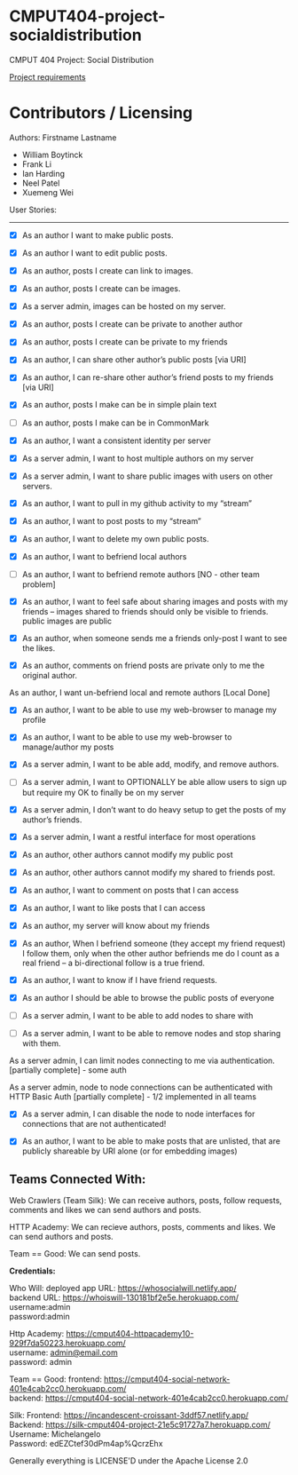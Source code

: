CMPUT404-project-socialdistribution
===================================

CMPUT 404 Project: Social Distribution

[Project requirements](https://github.com/uofa-cmput404/project-socialdistribution/blob/master/project.org) 

Contributors / Licensing
========================

Authors:
Firstname Lastname    
* William Boytinck
* Frank Li
* Ian Harding
* Neel Patel
* Xuemeng Wei
  
User Stories:

--------------------------------------------------------------------------------

- [x] As an author I want to make public posts.                                          

- [x] As an author I want to edit public posts. 														           

- [x] As an author, posts I create can link to images.											            

- [x] As an author, posts I create can be images.														       

- [x] As a server admin, images can be hosted on my server.									            

- [x] As an author, posts I create can be private to another author					           

- [x] As an author, posts I create can be private to my friends								 

- [x] As an author, I can share other author’s public posts									             [via URI]

- [x] As an author, I can re-share other author’s friend posts to my friends             [via URI]

- [x] As an author, posts I make can be in simple plain text								           	

- [ ] As an author, posts I make can be in CommonMark												      

- [x] As an author, I want a consistent identity per server									            

- [x] As a server admin, I want to host multiple authors on my server				            

- [x] As a server admin, I want to share public images with users on other servers.	    

- [x] As an author, I want to pull in my github activity to my “stream”							    

- [x] As an author, I want to post posts to my “stream”															    

- [x] As an author, I want to delete my own public posts.						 								    

- [x] As an author, I want to befriend local authors																    

- [ ] As an author, I want to befriend remote authors																     [NO - other team problem]

- [x] As an author, I want to feel safe about sharing images and posts with my friends – images shared to friends should only be visible to friends. public images are public						                                     
- [x] As an author, when someone sends me a friends only-post I want to see the likes.  

- [x] As an author, comments on friend posts are private only to me the original author. 

As an author, I want un-befriend local and remote authors													 [Local Done]

- [x] As an author, I want to be able to use my web-browser to manage my profile			

- [x] As an author, I want to be able to use my web-browser to manage/author my posts						

- [x] As a server admin, I want to be able add, modify, and remove authors.						

- [ ] As a server admin, I want to OPTIONALLY be able allow users to sign up but require my OK to finally be on my server	

- [x] As a server admin, I don’t want to do heavy setup to get the posts of my author’s friends.										

- [x] As a server admin, I want a restful interface for most operations								  

- [x] As an author, other authors cannot modify my public post											   

- [x] As an author, other authors cannot modify my shared to friends post.							

- [x] As an author, I want to comment on posts that I can access													

- [x] As an author, I want to like posts that I can access													

- [x] As an author, my server will know about my friends														

- [x] As an author, When I befriend someone (they accept my friend request) I follow them, only when the other author befriends me do I count as a real friend – a bi-directional follow is a true friend.		            

- [x] As an author, I want to know if I have friend requests.													    

- [x] As an author I should be able to browse the public posts of everyone						 

- [ ] As a server admin, I want to be able to add nodes to share with									 

- [ ] As a server admin, I want to be able to remove nodes and stop sharing with them.  

As a server admin, I can limit nodes connecting to me via authentication.				      [partially complete] - some auth

As a server admin, node to node connections can be authenticated with HTTP Basic Auth  [partially complete] - 1/2 implemented in all teams

- [x] As a server admin, I can disable the node to node interfaces for connections that are not authenticated!

- [x] As an author, I want to be able to make posts that are unlisted, that are publicly shareable by URI alone (or for embedding images)


Teams Connected With:
--------------------------------------------------------------------------------
Web Crawlers (Team Silk): We can receive authors, posts, follow requests, comments and likes we can send authors and posts.

HTTP Academy: We can recieve authors, posts, comments and likes. We can send authors and posts.

Team == Good: We can send posts.

**Credentials:**

Who Will: 
deployed app URL:  https://whosocialwill.netlify.app/  
backend URL: https://whoiswill-130181bf2e5e.herokuapp.com/
username:admin  
password:admin  

Http Academy:
https://cmput404-httpacademy10-929f7da50223.herokuapp.com/  
username: admin@email.com  
password: admin  

Team == Good: 
frontend:  https://cmput404-social-network-401e4cab2cc0.herokuapp.com/  
backend:  https://cmput404-social-network-401e4cab2cc0.herokuapp.com/  

Silk:
Frontend: https://incandescent-croissant-3ddf57.netlify.app/  
Backend: https://silk-cmput404-project-21e5c91727a7.herokuapp.com/  
Username: Michelangelo  
Password: edEZCtef30dPm4ap%QcrzEhx  

Generally everything is LICENSE'D under the Apache License 2.0
